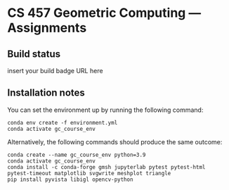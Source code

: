 CS 457 Geometric Computing — Assignments
======================================

## Build status
insert your build badge URL here

## Installation notes 

You can set the environment up by running the following command:

```
conda env create -f environment.yml
conda activate gc_course_env
```

Alternatively, the following commands should produce the same outcome:

```
conda create --name gc_course_env python=3.9
conda activate gc_course_env
conda install -c conda-forge gmsh jupyterlab pytest pytest-html pytest-timeout matplotlib svgwrite meshplot triangle
pip install pyvista libigl opencv-python
```